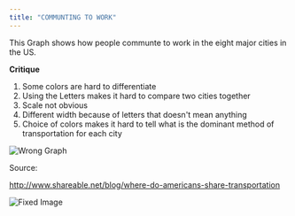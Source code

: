 ```yaml
---
title: "COMMUNTING TO WORK"
---
```




This Graph shows how people communte to work in the eight major cities in the US.



**Critique**


1. Some colors are hard to differentiate
2. Using the Letters makes it hard to compare two cities together
3. Scale not obvious 
4. Different width because of letters that doesn't mean anything
5. Choice of colors makes it hard to tell what is the dominant method of transportation for each city


![Wrong Graph](https://github.com/lfawaz/edav/blob/gh-pages/commuting_to_work-diagram.jpg?raw=true)

Source:

http://www.shareable.net/blog/where-do-americans-share-transportation

![Fixed Image](https://github.com/lfawaz/edav/blob/gh-pages/Right%20Graph.JPG?raw=true)

